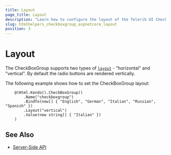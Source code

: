```yaml
---
title: Layout
page_title: Layout
description: "Learn how to configure the layout of the Telerik UI CheckBoxGroup for {{ site.framework }}."
slug: htmlhelpers_checkboxgroup_aspnetcore_layout
position: 3
---
```


# Layout

The CheckBoxGroup supports two types of [`layout`](/api/javascript/ui/checkboxgroup/configuration/layout) - "horizontal" and "vertical". By default the radio buttons are rendered vertically.

The following example shows how to set the CheckBoxGroup layout:

```Razor
    @(Html.Kendo().CheckBoxGroup()
        .Name("checkboxgroup")
        .BindTo(new[] { "English", "German", "Italian", "Russian", "Spanish" })
        .Layout("vertical")
        .Value(new string[] { "Italian" })
    )
```

## See Also

* [Server-Side API](/api/checkboxgroup)
